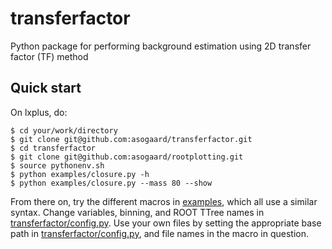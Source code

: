 # transferfactor
Python package for performing background estimation using 2D transfer factor (TF) method

## Quick start

On lxplus, do:
```
$ cd your/work/directory
$ git clone git@github.com:asogaard/transferfactor.git
$ cd transferfactor
$ git clone git@github.com:asogaard/rootplotting.git
$ source pythonenv.sh
$ python examples/closure.py -h
$ python examples/closure.py --mass 80 --show
```

From there on, try the different macros in [examples](examples), which all use a similar syntax. Change variables, binning, and ROOT TTree names in [transferfactor/config.py](transferfactor/config.py). Use your own files by setting the appropriate base path in [transferfactor/config.py](transferfactor/config.py), and file names in the macro in question.